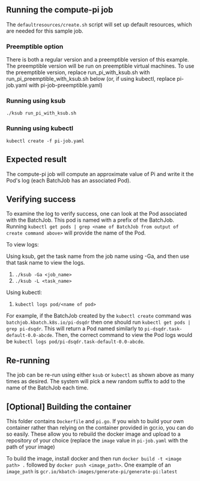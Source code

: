 ## Running the compute-pi job

The `defaultresources/create.sh` script will set up default resources, which are needed for this sample job.

### Preemptible option

There is both a regular version and a preemptible version of this example. The preemptible
version will be run on preemptible virtual machines. To use the preemptible version, replace
run_pi_with_ksub.sh with run_pi_preemptible_with_ksub.sh below (or, if using kubectl, replace
pi-job.yaml with pi-job-preemptible.yaml)

### Running using ksub
`./ksub run_pi_with_ksub.sh`

### Running using kubectl
`kubectl create -f pi-job.yaml`

## Expected result

The compute-pi job will compute an approximate value of Pi and write it the Pod's log (each BatchJob has
an associated Pod).

## Verifying success

To examine the log to verify success, one can look at the Pod associated with the BatchJob.
This pod is named with a prefix of the BatchJob. Running
`kubectl get pods | grep <name of BatchJob from output of create command above>` will provide the name
of the Pod.

To view logs:

Using ksub, get the task name from the job name using -Ga, and then use that task name to view the logs.
  1. `./ksub -Ga <job_name>`
  1. `./ksub -L <task_name>`
  
Using kubectl:
  1. `kubectl logs pod/<name of pod>`

For example, if the BatchJob created by the `kubectl create` command was `batchjob.kbatch.k8s.io/pi-dsqdr` then
one should run `kubectl get pods | grep pi-dsqdr`. This will return a Pod named similarly to
`pi-dsqdr.task-default-0.0-abcde`. Then, the correct command to view the Pod logs would be
`kubectl logs pod/pi-dsqdr.task-default-0.0-abcde`.

## Re-running

The job can be re-run using either `ksub` or `kubectl` as shown above as many times as desired. The system
will pick a new random suffix to add to the name of the BatchJob each time.

## [Optional] Building the container

This folder contains `Dockerfile` and `pi.go`. If you wish to build your own container rather than
relying on the container provided in gcr.io, you can do so easily. These allow you to rebuild the docker image and upload to
a repository of your choice (replace the `image` value in `pi-job.yaml` with the path of your image)

To build the image, install docker and then run `docker build -t <image path> .` followed by
`docker push <image_path>`. One example of an `image_path` is `gcr.io/kbatch-images/generate-pi/generate-pi:latest`
